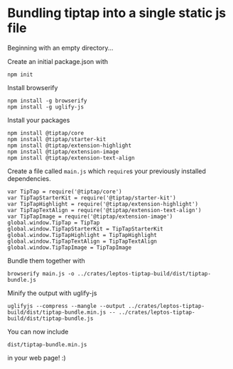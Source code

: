 # Bundling tiptap into a single static js file

Beginning with an empty directory...

Create an initial package.json with

    npm init

Install browserify

    npm install -g browserify
    npm install -g uglify-js

Install your packages

    npm install @tiptap/core
    npm install @tiptap/starter-kit
    npm install @tiptap/extension-highlight
    npm install @tiptap/extension-image
    npm install @tiptap/extension-text-align

Create a file called `main.js` which `require`s your previously installed dependencies.

    var TipTap = require('@tiptap/core')
    var TipTapStarterKit = require('@tiptap/starter-kit')
    var TipTapHighlight = require('@tiptap/extension-highlight')
    var TipTapTextAlign = require('@tiptap/extension-text-align')
    var TipTapImage = require('@tiptap/extension-image')
    global.window.TipTap = TipTap
    global.window.TipTapStarterKit = TipTapStarterKit
    global.window.TipTapHighlight = TipTapHighlight
    global.window.TipTapTextAlign = TipTapTextAlign
    global.window.TipTapImage = TipTapImage

Bundle them together with

    browserify main.js -o ../crates/leptos-tiptap-build/dist/tiptap-bundle.js

Minify the output with uglify-js

    uglifyjs --compress --mangle --output ../crates/leptos-tiptap-build/dist/tiptap-bundle.min.js -- ../crates/leptos-tiptap-build/dist/tiptap-bundle.js

You can now include

    dist/tiptap-bundle.min.js

in your web page! :)
